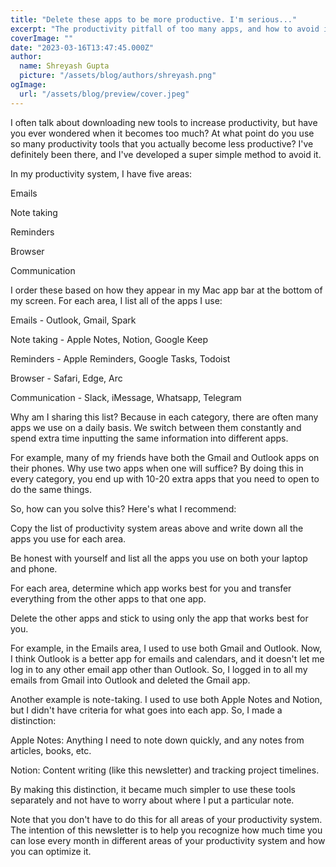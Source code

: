 ```yaml
---
title: "Delete these apps to be more productive. I'm serious..."
excerpt: "The productivity pitfall of too many apps, and how to avoid it"
coverImage: ""
date: "2023-03-16T13:47:45.000Z"
author:
  name: Shreyash Gupta
  picture: "/assets/blog/authors/shreyash.png"
ogImage:
  url: "/assets/blog/preview/cover.jpeg"
---
```


I often talk about downloading new tools to increase productivity, but have you ever wondered when it becomes too much? At what point do you use so many productivity tools that you actually become less productive? I've definitely been there, and I've developed a super simple method to avoid it.

In my productivity system, I have five areas:

Emails

Note taking

Reminders

Browser

Communication

I order these based on how they appear in my Mac app bar at the bottom of my screen. For each area, I list all of the apps I use:

Emails - Outlook, Gmail, Spark

Note taking - Apple Notes, Notion, Google Keep

Reminders - Apple Reminders, Google Tasks, Todoist

Browser - Safari, Edge, Arc

Communication - Slack, iMessage, Whatsapp, Telegram

Why am I sharing this list? Because in each category, there are often many apps we use on a daily basis. We switch between them constantly and spend extra time inputting the same information into different apps.

For example, many of my friends have both the Gmail and Outlook apps on their phones. Why use two apps when one will suffice? By doing this in every category, you end up with 10-20 extra apps that you need to open to do the same things.

So, how can you solve this? Here's what I recommend:

Copy the list of productivity system areas above and write down all the apps you use for each area.

Be honest with yourself and list all the apps you use on both your laptop and phone.

For each area, determine which app works best for you and transfer everything from the other apps to that one app.

Delete the other apps and stick to using only the app that works best for you.

For example, in the Emails area, I used to use both Gmail and Outlook. Now, I think Outlook is a better app for emails and calendars, and it doesn't let me log in to any other email app other than Outlook. So, I logged in to all my emails from Gmail into Outlook and deleted the Gmail app.

Another example is note-taking. I used to use both Apple Notes and Notion, but I didn't have criteria for what goes into each app. So, I made a distinction:

Apple Notes: Anything I need to note down quickly, and any notes from articles, books, etc.

Notion: Content writing (like this newsletter) and tracking project timelines.

By making this distinction, it became much simpler to use these tools separately and not have to worry about where I put a particular note.

Note that you don't have to do this for all areas of your productivity system. The intention of this newsletter is to help you recognize how much time you can lose every month in different areas of your productivity system and how you can optimize it. 